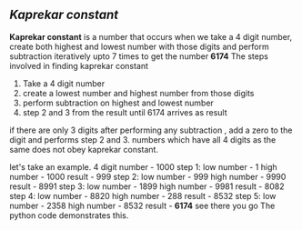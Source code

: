 ***Kaprekar constant***
---
**Kaprekar constant** is a number that occurs when we take a 4 digit number, create both highest and lowest number with those digits and perform subtraction iteratively upto 7 times to get the number **6174**
The steps involved in finding kaprekar constant
1. Take a 4 digit number
2. create a lowest number and highest number from those digits
3. perform subtraction on highest and lowest number
4. step 2 and 3 from the result until 6174 arrives as result

if there are only 3 digits after performing any subtraction , add a zero to the digit and performs step 2 and 3.
numbers which have all 4 digits as the same does not obey kaprekar constant.

let's take an example.
4 digit number - 1000
step 1: low number - 1  high number - 1000  result - 999
step 2: low number - 999 high number - 9990 result - 8991
step 3: low number - 1899 high number - 9981 result - 8082
step 4: low number - 8820 high number - 288  result - 8532
step 5: low number - 2358 high number - 8532  result - **6174**
see there you go
The python code demonstrates this.
